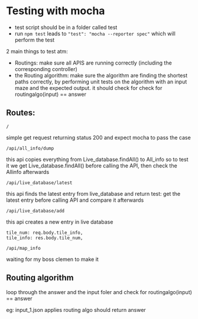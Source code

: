 # Testing with mocha

- test script should be in a folder called test
- run `npm test` leads to `"test": "mocha --reporter spec"` which will perform the test


2 main things to test atm:

- Routings: make sure all APIS are running correctly (including the corresponding controller)
- the Routing algorithm: make sure the algorithm are finding the shortest paths correctly, by performing unit tests on the 
algorithm with an input maze and the expected output. it should check for check for routingalgo(input) == answer


## Routes:

`/` 

simple get request returning status 200 and expect mocha to pass the case


`/api/all_info/dump` 

this api copies everything from Live_database.findAll() to All_info
so to test it we get Live_database.findAll() before calling the API, then check the Allinfo afterwards

`/api/live_database/latest`

this api finds the latest entry from live_database and return
test: get the latest entry before calling API and compare it afterwards

`/api/live_database/add`

this api creates a new entry in live database

```    
tile_num: req.body.tile_info,
tile_info: res.body.tile_num,
```

`/api/map_info`

waiting for my boss clemen to make it




## Routing algorithm


loop through the answer and the input foler and check for routingalgo(input) == answer

eg:  input_1.json applies routing algo should return answer